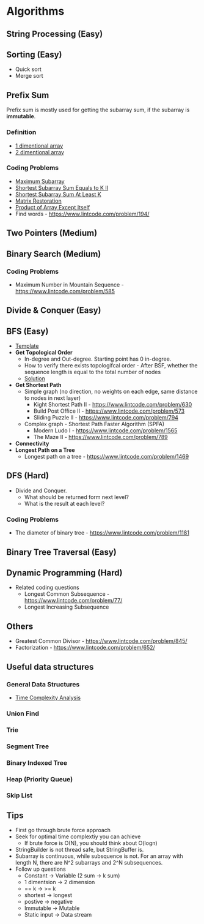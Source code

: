 # Algorithms

## String Processing (Easy)

## Sorting (Easy)
* Quick sort
* Merge sort

## Prefix Sum
Prefix sum is mostly used for getting the subarray sum, if the subarray is **immutable**.

### Definition
* [1 dimentional array](https://github.com/dengkliu/algorithms/blob/master/PrefixSum.java) 
* [2 dimentional array](https://github.com/dengkliu/algorithms/blob/master/prefixSum2Dimention.java)

### Coding Problems
* [Maximum Subarray](https://github.com/dengkliu/algorithms/blob/master/%5BEasy%5DMaximumSubarray.java)
* [Shortest Subarray Sum Equals to K II](https://github.com/dengkliu/algorithms/blob/master/%5BMedium%5DSubarraySumEqualK.java)
* [Shortest Subarray Sum At Least K](https://github.com/dengkliu/algorithms/blob/master/%5BHard%5DShortedSubarraySumAtLeastK.java)
* [Matrix Restoration](https://github.com/dengkliu/algorithms/blob/master/MatrixRestoration.java)
* [Product of Array Except Itself](https://github.com/dengkliu/algorithms/blob/master/ProductOfArrayExceptSelf.java)
* Find words - https://www.lintcode.com/problem/194/

## Two Pointers (Medium)

## Binary Search (Medium)

### Coding Problems
* Maximum Number in Mountain Sequence - https://www.lintcode.com/problem/585

## Divide & Conquer (Easy)

## BFS (Easy)
* [Template](https://github.com/dengkliu/algorithms/blob/master/BFS.java)
* **Get Topological Order**
  * In-degree and Out-degree. Starting point has 0 in-degree. 
  * How to verify there exists topologifcal order - After BSF, whether the sequence length is equal to the total number of nodes
  * [Solution](https://www.jiuzhang.com/problem/topological-sorting/#tag-lang-java)
*  **Get Shortest Path**
   * Simple graph (no direction, no weights on each edge, same distance to nodes in next layer)
     * Kight Shortest Path II - https://www.lintcode.com/problem/630
     * Build Post Office II - https://www.lintcode.com/problem/573
     * Sliding Puzzle II - https://www.lintcode.com/problem/794
   * Complex graph - Shortest Path Faster Algorithm (SPFA) 
     * Modern Ludo I - https://www.lintcode.com/problem/1565
     * The Maze II - https://www.lintcode.com/problem/789
* **Connectivity**
* **Longest Path on a Tree**
  * Longest path on a tree - https://www.lintcode.com/problem/1469

## DFS (Hard)
* Divide and Conquer. 
  * What should be returned form next level?
  * What is the result at each level?
### Coding Problems
* The diameter of binary tree - https://www.lintcode.com/problem/1181

## Binary Tree Traversal (Easy)

## Dynamic Programming (Hard)
* Related coding questions
  * Longest Common Subsequence - https://www.lintcode.com/problem/77/
  * Longest Increasing Subsequence 

## Others
* Greatest Common Divisor - https://www.lintcode.com/problem/845/
* Factorization - https://www.lintcode.com/problem/652/

## Useful data structures
### General Data Structures
* [Time Complexity Analysis](https://github.com/dengkliu/algorithms/blob/master/ds)
### Union Find
### Trie
### Segment Tree
### Binary Indexed Tree
### Heap (Priority Queue)
### Skip List

## Tips
* First go through brute force approach
* Seek for optimal time complextiy you can achieve
  * If brute force is O(N), you should think about O(logn)
* StringBuilder is not thread safe, but StringBuffer is.
* Subarray is continuous, while subsquence is not. For an array with length N, there are N^2 subarrays and 2^N subsequences.
* Follow up questions
  * Constant -> Variable (2 sum -> k sum)
  * 1 dimentsion -> 2 dimension
  * == k -> >= k
  * shortest -> longest
  * postive -> negative
  * Immutable -> Mutable
  * Static input -> Data stream
